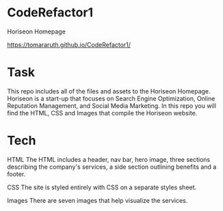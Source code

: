 # CodeRefactor1

Horiseon Homepage

https://tomararuth.github.io/CodeRefactor1/

# Task

This repo includes all of the files and assets to the Horiseon Homepage. Horiseon is a start-up that focuses on Search Engine Optimization, Online Reputation Management, and Social Media Marketing. In this repo you will find the HTML, CSS and Images that compile the Horiseon website.

# Tech

HTML The HTML includes a header, nav bar, hero image, three sections describing the company's services, a side section outlining benefits and a footer.

CSS The site is styled entirely with CSS on a separate styles sheet.

Images There are seven images that help visualize the services.
